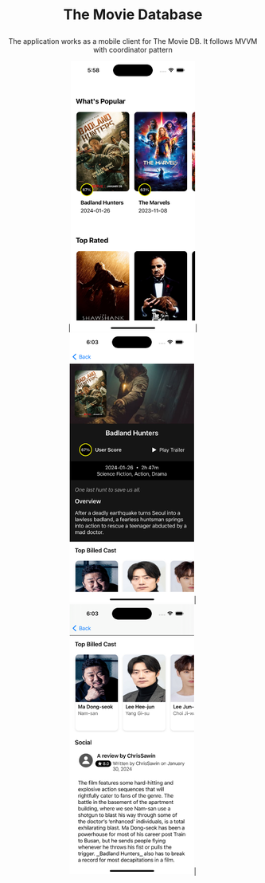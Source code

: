 # <p align="center">The Movie Database</p>

<p align="center">
The application works as a mobile client for The Movie DB. It follows MVVM with coordinator pattern
</p>
<p align="center">
|<img src="/Assets/Image1.png" width="250"/>|<img src="/Assets/Image2.png" width="250"/>|<img src="/Assets/Image3.png" width="250"/>|
</p>
